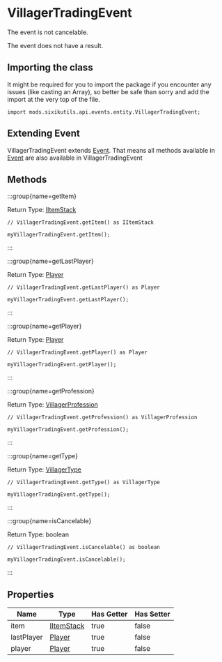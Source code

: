 # VillagerTradingEvent

The event is not cancelable.

The event does not have a result.

## Importing the class

It might be required for you to import the package if you encounter any issues (like casting an Array), so better be safe than sorry and add the import at the very top of the file.
```zenscript
import mods.sixikutils.api.events.entity.VillagerTradingEvent;
```


## Extending Event

VillagerTradingEvent extends [Event](/forge/api/event/Event). That means all methods available in [Event](/forge/api/event/Event) are also available in VillagerTradingEvent

## Methods

:::group{name=getItem}

Return Type: [IItemStack](/vanilla/api/item/IItemStack)

```zenscript
// VillagerTradingEvent.getItem() as IItemStack

myVillagerTradingEvent.getItem();
```

:::

:::group{name=getLastPlayer}

Return Type: [Player](/mods/sixikutils/utils/entity/type/player/ExpandPlayer)

```zenscript
// VillagerTradingEvent.getLastPlayer() as Player

myVillagerTradingEvent.getLastPlayer();
```

:::

:::group{name=getPlayer}

Return Type: [Player](/mods/sixikutils/utils/entity/type/player/ExpandPlayer)

```zenscript
// VillagerTradingEvent.getPlayer() as Player

myVillagerTradingEvent.getPlayer();
```

:::

:::group{name=getProfession}

Return Type: [VillagerProfession](/vanilla/api/villager/VillagerProfession)

```zenscript
// VillagerTradingEvent.getProfession() as VillagerProfession

myVillagerTradingEvent.getProfession();
```

:::

:::group{name=getType}

Return Type: [VillagerType](/vanilla/api/villager/VillagerType)

```zenscript
// VillagerTradingEvent.getType() as VillagerType

myVillagerTradingEvent.getType();
```

:::

:::group{name=isCancelable}

Return Type: boolean

```zenscript
// VillagerTradingEvent.isCancelable() as boolean

myVillagerTradingEvent.isCancelable();
```

:::


## Properties

|    Name    |                               Type                               | Has Getter | Has Setter |
|------------|------------------------------------------------------------------|------------|------------|
| item       | [IItemStack](/vanilla/api/item/IItemStack)                       | true       | false      |
| lastPlayer | [Player](/mods/sixikutils/utils/entity/type/player/ExpandPlayer) | true       | false      |
| player     | [Player](/mods/sixikutils/utils/entity/type/player/ExpandPlayer) | true       | false      |


